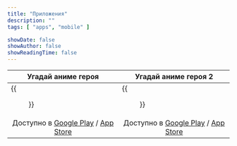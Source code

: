 ```yaml
---
title: "Приложения"
description: ""
tags: [ "apps", "mobile" ]

showDate: false
showAuthor: false
showReadingTime: false
---
```


| <center>Угадай аниме героя</center>                                                                                                                                                                                    | <center>Угадай аниме героя 2</center>                                                                                                                                                                                    |
|------------------------------------------------------------------------------------------------------------------------------------------------------------------------------------------------------------------------|--------------------------------------------------------------------------------------------------------------------------------------------------------------------------------------------------------------------------|
| {{<figure src="app-logo.png" alt="Угадай аниме героя">}}                                                                                                                                                               | {{<figure src="app-logo-2.png" alt="Угадай аниме героя 2">}}                                                                                                                                                             |
| <center>Доступно в <a href="https://play.google.com/store/apps/details?id=guess.anime.hero" target="_blank">Google Play</a> / <a href="https://apps.apple.com/app/id1486337079" target="_blank">App Store</a></center> | <center>Доступно в <a href="https://play.google.com/store/apps/details?id=guess.anime.heroes" target="_blank">Google Play</a> / <a href="https://apps.apple.com/app/id1488458842" target="_blank">App Store</a></center> |

